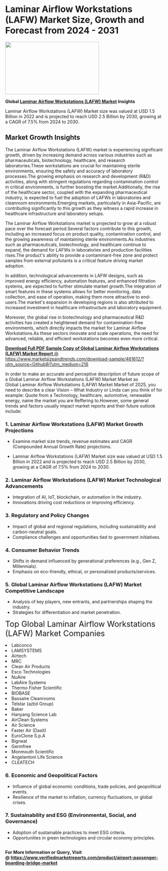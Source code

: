 <H1>Laminar Airflow Workstations (LAFW) Market Size, Growth and Forecast from 2024 - 2031</H1><img class="aligncenter size-medium wp-image-584254" src="https://thirdeyenews.in/wp-content/uploads/2024/09/Global-Market-Research-300x168.jpeg" alt="" width="300" height="168" /><p><strong>Global&nbsp;<a href="https://www.marketsizeandtrends.com/download-sample/461612/?utm_source=Github8j?utm_medium=216">Laminar Airflow Workstations (LAFW) Market</a> Insights</strong></p><p>Laminar Airflow Workstations (LAFW) Market size was valued at USD 1.5 Billion in 2022 and is projected to reach USD 2.5 Billion by 2030, growing at a CAGR of 7.5% from 2024 to 2030.</p><p><h2>Market Growth Insights</h2> <p>The Laminar Airflow Workstations (LAFW) market is experiencing significant growth, driven by increasing demand across various industries such as pharmaceuticals, biotechnology, healthcare, and research laboratories.These workstations are crucial for maintaining sterile environments, ensuring the safety and accuracy of laboratory processes.The growing emphasis on research and development (R&D) activities, along with stringent regulations regarding contamination control in critical environments, is further boosting the market.Additionally, the rise of the healthcare sector, coupled with the expanding pharmaceutical industry, is expected to fuel the adoption of LAFWs in laboratories and cleanroom environments.Emerging markets, particularly in Asia-Pacific, are contributing significantly to this growth as they witness a rapid increase in healthcare infrastructure and laboratory setups.</p> <p><a href="#"></a></p> <p>The Laminar Airflow Workstations market is projected to grow at a robust pace over the forecast period.Several factors contribute to this growth, including an increased focus on product quality, contamination control, and the growing awareness of maintaining sterile environments.As industries such as pharmaceuticals, biotechnology, and healthcare continue to expand, the demand for LAFWs in laboratories and production facilities rises.The product's ability to provide a contaminant-free zone and protect samples from external pollutants is a critical feature driving market adoption.</p> <p>In addition, technological advancements in LAFW designs, such as improved energy efficiency, automation features, and enhanced filtration systems, are expected to further stimulate market growth.The integration of smart features in these systems allows for better monitoring, data collection, and ease of operation, making them more attractive to end-users.The market's expansion in developing regions is also attributed to increased investment in healthcare infrastructure and laboratory equipment.</p> <p>Moreover, the global rise in biotechnology and pharmaceutical R&D activities has created a heightened demand for contamination-free environments, which directly impacts the market for Laminar Airflow Workstations.As these sectors innovate and scale operations, the need for advanced, reliable, and efficient workstations becomes even more critical.</p> <p><a href="#"></p><p><span class=""><strong>Download Full PDF Sample Copy of Global Laminar Airflow Workstations (LAFW) Market Report</strong> @ <a href="https://www.marketsizeandtrends.com/download-sample/461612/?utm_source=Github8j?utm_medium=216" target="_blank">https://www.marketsizeandtrends.com/download-sample/461612/?utm_source=Github8j?utm_medium=216</a></span></p><p>In order to make an accurate and perceptive description of future scope of a Global&nbsp;Laminar Airflow Workstations (LAFW) Market Market as Global&nbsp;Laminar Airflow Workstations (LAFW) Market Market of 2025, you need to describe a clear Vision &ndash; What Industry or Linda can you think of for example: Quote from a Technology, healthcare, automotive, renewable energy, name the market you are Reffering to.However, some general trends and factors usually impact market reports and their future outlook include:</p><h3>1.&nbsp;<strong>Laminar Airflow Workstations (LAFW) Market Growth Projections</strong></h3><ul><li>Examine market size trends, revenue estimates and CAGR (Compounded Annual Growth Rate) projections.</li><li><p>Laminar Airflow Workstations (LAFW) Market size was valued at USD 1.5 Billion in 2022 and is projected to reach USD 2.5 Billion by 2030, growing at a CAGR of 7.5% from 2024 to 2030.</p></li></ul><h3>2.&nbsp;<strong>Laminar Airflow Workstations (LAFW) Market Technological Advancements</strong></h3><ul><li>Integration of AI, IoT, blockchain, or automation in the industry.</li><li>Innovations driving cost reductions or improving efficiency.</li></ul><h3>3.&nbsp;<strong>Regulatory and Policy Changes</strong></h3><ul><li>Impact of global and regional regulations, including sustainability and carbon-neutral goals.</li><li>Compliance challenges and opportunities tied to government initiatives.</li></ul><h3>4.&nbsp;<strong>Consumer Behavior Trends</strong></h3><ul><li>Shifts in demand influenced by generational preferences (e.g., Gen Z, Millennials).</li><li>Emphasis on eco-friendly, ethical, or personalized products/services.</li></ul><h3>5.&nbsp;<strong>Global Laminar Airflow Workstations (LAFW) Market Competitive Landscape</strong></h3><ul><li>Analysis of key players, new entrants, and partnerships shaping the industry.</li><li>Strategies for differentiation and market penetration.</li></ul><p data-pm-slice="1 1 []"><span style="color: inherit; font-family: inherit; font-size: 25px;">Top Global Laminar Airflow Workstations (LAFW) Market Companies</span></p><div class="" data-test-id=""><p><li>Labconco</li><li> LAMSYSTEMS</li><li> Airtech</li><li> MRC</li><li> Clean Air Products</li><li> Esco Technologies</li><li> NuAire</li><li> LabAire Systems</li><li> Thermo Fisher Scientific</li><li> BIOBASE</li><li> Bassaire Cleanrooms</li><li> Telstar (azbil Group)</li><li> Baker</li><li> Hanyang Science Lab</li><li> AirClean Systems</li><li> Air Science</li><li> Faster Air (Dasit)</li><li> EuroClone S.p.A</li><li> Bigneat</li><li> Germfree</li><li> Monmouth Scientific</li><li> Angelantoni Life Science</li><li> CLEATECH</li></p></div><h3>6.&nbsp;<strong>Economic and Geopolitical Factors</strong></h3><ul><li>Influence of global economic conditions, trade policies, and geopolitical events.</li><li>Resilience of the market to inflation, currency fluctuations, or global crises.</li></ul><h3>7.&nbsp;<strong>Sustainability and ESG (Environmental, Social, and Governance)</strong></h3><ul><li>Adoption of sustainable practices to meet ESG criteria.</li><li>Opportunities in green technologies and circular economy principles.</li></ul><h2><strong style="font-size: 14px;">For More Information or Query, Visit @&nbsp;</strong><a style="background-color: #ffffff; font-size: 14px;" href="https://www.marketsizeandtrends.com/report/laminar-airflow-workstations-lafw-market/" target="_blank">https://www.verifiedmarketreports.com/product/airport-passenger-boarding-bridge-market</a></h2>